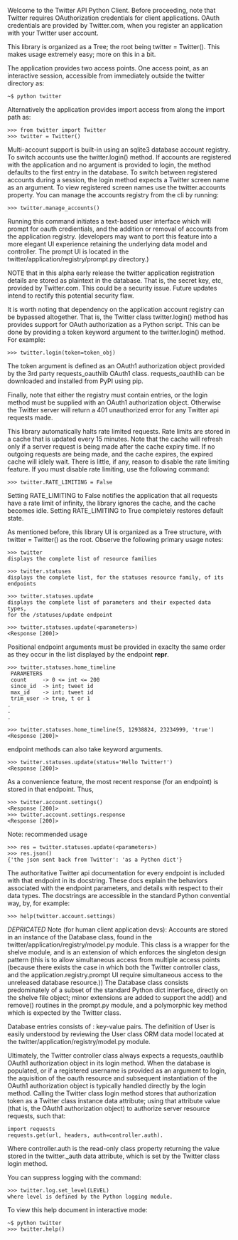 Welcome to the Twitter API Python Client. Before proceeding, note that Twitter 
requires OAuthorization credentials for client applications. OAuth credentials 
are provided by Twitter.com, when you register an application with your Twitter 
user account.
                 
This library is organized as a Tree; the root being twitter = Twitter(). This 
makes usage extremely easy; more on this in a bit. 

The application provides two access points. One access point, as an interactive
session, accessible from immediately outside the twitter directory as:

    ~$ python twitter

Alternatively the application provides import access from along the import path 
as:

    >>> from twitter import Twitter
    >>> twitter = Twitter()

Multi-account support is built-in using an sqlite3 database account registry. To 
switch accounts use the twitter.login() method. If accounts are registered with 
the application and no argument is provided to login, the method defaults to the 
first entry in the database. To switch between registered accounts during a 
session, the login method expects a Twitter screen name as an argument. To view 
registered screen names use the twitter.accounts property. You can manage the 
accounts registry from the cli by running:
                 
    >>> twitter.manage_accounts()

Running this command initiates a text-based user interface which will prompt for
oauth credientials, and the addition or removal of accounts from the application 
registry. (developers may want to port this feature into a more elegant 
UI experience retaining the underlying data model and controller. The prompt UI 
is located in the twitter/application/registry/prompt.py directory.)

NOTE that in this alpha early release the twitter application registration 
details are stored as plaintext in the database. That is, the secret key, etc, 
provided by Twitter.com. This could be a security issue. Future updates intend 
to rectify this potential security flaw.

It is worth noting that dependency on the application account registry can be 
bypassed altogether. That is, the Twitter class twitter.login() method has 
provides support for OAuth authorization as a Python script. This can be done by 
providing a token keyword argument to the twitter.login() method. For example:

    >>> twitter.login(token=token_obj)

The token argument is defined as an OAuth1 authorization object provided by the 
3rd party requests_oauthlib OAuth1 class. requests_oauthlib can be downloaded 
and installed from PyPI using pip.

Finally, note that either the registry must contain entries, or the login method
must be supplied with an OAuth1 authorization object. Otherwise the Twitter
server will return a 401 unauthorized error for any Twitter api requests made.

This library automatically halts rate limited requests. Rate limits are stored 
in a cache that is updated every 15 minutes. Note that the cache will refresh
only if a server request is being made after the cache expiry time. If no
outgoing requests are being made, and the cache expires, the expired cache will 
idlely wait. There is little, if any, reason to disable the rate limiting 
feature. If you must disable rate limiting, use the following command:
                 
    >>> twitter.RATE_LIMITING = False

Setting RATE_LIMITING to False notifies the application that all requests have
a rate limit of infinity, the library ignores the cache, and the cache becomes 
idle. Setting RATE_LIMITING to True completely restores default state.

As mentioned before, this library UI is organized as a Tree structure, with 
twitter = Twitter() as the root. Observe the following primary usage notes:

    >>> twitter
    displays the complete list of resource families

    >>> twitter.statuses
    displays the complete list, for the statuses resource family, of its
    endpoints

    >>> twitter.statuses.update
    displays the complete list of parameters and their expected data types, 
    for the /statuses/update endpoint

    >>> twitter.statuses.update(<parameters>)
    <Response [200]>

Positional endpoint arguments must be provided in exaclty the same order as they 
occur in the list displayed by the endpoint __repr__. 

    >>> twitter.statuses.home_timeline
     PARAMETERS
     count     -> 0 <= int <= 200
     since_id  -> int; tweet id
     max_id    -> int; tweet id
     trim_user -> true, t or 1
    .
    .
    .

    >>> twitter.statuses.home_timeline(5, 12938824, 23234999, 'true')
    <Response [200]>

endpoint methods can also take keyword arguments.

    >>> twitter.statuses.update(status='Hello Twitter!')
    <Response [200]>

As a convenience feature, the most recent response (for an endpoint) is stored 
in that endpoint. Thus,

    >>> twitter.account.settings()
    <Response [200]>
    >>> twitter.account.settings.response
    <Response [200]>

Note: recommended usage

    >>> res = twitter.statuses.update(<parameters>)
    >>> res.json()
    {'the json sent back from Twitter': 'as a Python dict'}

The authoritative Twitter api documentation for every endpoint is included with 
that endpoint in its docstring. These docs explain the behaviors associated with
the endpoint parameters, and details with respect to their data types. The 
docstrings are accessible in the standard Python convential way, by, 
for example: 

    >>> help(twitter.account.settings)

*DEPRICATED* Note (for human client application devs):
Accounts are stored in an instance of the Database class, found in the 
twitter/application/registry/model.py module. This class is a wrapper for the 
shelve module, and is an extension of which enforces the singleton design 
pattern (this is to allow simultaneous access from multiple access points 
(because there exists the case in which both the Twitter controller class, and 
the application.registry.prompt UI require simultaneous access to the unreleased 
database resource.)) The Database class consists predominately of a subset of
the standard Python dict interface, directly on the shelve file object; minor 
extensions are added to support the add() and remove() routines in the 
prompt.py module, and a polymorphic key method which is expected by the 
Twitter class. 

Database entries consists of <username>: <User class instance> 
key-value pairs. The definition of User is easily understood by reviewing the 
User class ORM data model located at the twitter/application/registry/model.py 
module. 

Ultimately, the Twitter controller class always expects a requests_oauthlib 
OAuth1 authorization object in its login method. When the database is populated,
or if a registered username is provided as an argument to login, the aquisition 
of the oauth resource and subsequent instantiation of the OAuth1 authorization 
object is typically handled directly by the login method. Calling the Twitter 
class login method stores that authorization token as a Twitter class instance 
data attribute; using that attribute value (that is, the OAuth1 authorization 
object) to authorize server resource requests, such that:
    
    import requests
    requests.get(url, headers, auth=controller.auth).

Where controller.auth is the read-only class property returning the value stored 
in the twitter._auth data attribute, which is set by the Twitter class login 
method.

You can suppress logging with the command:

    >>> twitter.log.set_level(LEVEL)
    where level is defined by the Python logging module.

To view this help document in interactive mode:
                 
    ~$ python twitter
    >>> twitter.help()
